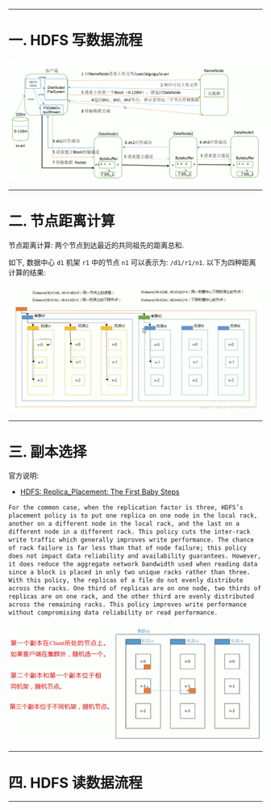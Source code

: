 

---

# 一. HDFS 写数据流程

![image](https://github.com/zozospider/note/blob/master/data-system/Hadoop/Hadoop-video1-HDFS%E7%9A%84%E6%95%B0%E6%8D%AE%E6%B5%81/HDFS%E5%86%99%E6%95%B0%E6%8D%AE%E6%B5%81%E7%A8%8B.png?raw=true)

---

# 二. 节点距离计算

节点距离计算: 两个节点到达最近的共同祖先的距离总和.

如下, 数据中心 `d1` 机架 `r1` 中的节点 `n1` 可以表示为: `/d1/r1/n1`. 以下为四种距离计算的结果:

![image](https://github.com/zozospider/note/blob/master/data-system/Hadoop/Hadoop-video1-HDFS%E7%9A%84%E6%95%B0%E6%8D%AE%E6%B5%81/HDFS%E8%8A%82%E7%82%B9%E8%B7%9D%E7%A6%BB%E8%AE%A1%E7%AE%97.png?raw=true)

---

# 三. 副本选择

官方说明:

- [HDFS: Replica_Placement: The First Baby Steps](https://hadoop.apache.org/docs/r2.7.2/hadoop-project-dist/hadoop-hdfs/HdfsDesign.html#Replica_Placement:_The_First_Baby_Steps)

```
For the common case, when the replication factor is three, HDFS’s placement policy is to put one replica on one node in the local rack, another on a different node in the local rack, and the last on a different node in a different rack. This policy cuts the inter-rack write traffic which generally improves write performance. The chance of rack failure is far less than that of node failure; this policy does not impact data reliability and availability guarantees. However, it does reduce the aggregate network bandwidth used when reading data since a block is placed in only two unique racks rather than three. With this policy, the replicas of a file do not evenly distribute across the racks. One third of replicas are on one node, two thirds of replicas are on one rack, and the other third are evenly distributed across the remaining racks. This policy improves write performance without compromising data reliability or read performance.
```

![image](https://github.com/zozospider/note/blob/master/data-system/Hadoop/Hadoop-video1-HDFS%E7%9A%84%E6%95%B0%E6%8D%AE%E6%B5%81/HDFS%E5%89%AF%E6%9C%AC%E9%80%89%E6%8B%A9.png?raw=true)

---

# 四. HDFS 读数据流程



---
